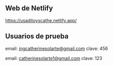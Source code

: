 ## Web de Netlify

https://usaditoyscathe.netlify.app/

## Usuarios de prueba

email: ingcatherinesolarte@gmail.com clave: 456

email: catherinesolarte1@gmail.com clave: 123
